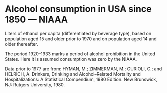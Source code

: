 # Alcohol consumption in USA since 1850 — NIAAA

Liters of ethanol per capita (differentiated by beverage type), based on population aged 15 and older prior to 1970 and on population aged 14 and older thereafter.

The period 1920–1933 marks a period of alcohol prohibition in the United States. Here it is assumed consumption was zero by the NIAAA.

Data prior to 1977 are from: HYMAN, M.; ZIMMERMAN, M.; GURIOLI, C.; and HELRICH, A. Drinkers, Drinking and Alcohol–Related Mortality and Hospitalizations: A Statistical Compendium, 1980 Edition. New Brunswick, NJ: Rutgers University, 1980.